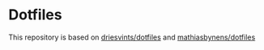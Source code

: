 # Dotfiles

This repository is based on [driesvints/dotfiles](https://github.com/driesvints/dotfiles) and [mathiasbynens/dotfiles](https://github.com/mathiasbynens/dotfiles)
